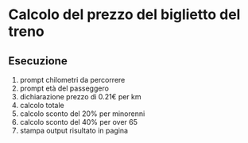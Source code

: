 Calcolo del prezzo del biglietto del treno
===

## Esecuzione
1. prompt chilometri da percorrere
2. prompt età del passeggero
3. dichiarazione prezzo di 0.21€ per km
4. calcolo totale
5. calcolo sconto del 20% per minorenni
6. calcolo sconto del 40% per over 65
7. stampa output risultato in pagina
